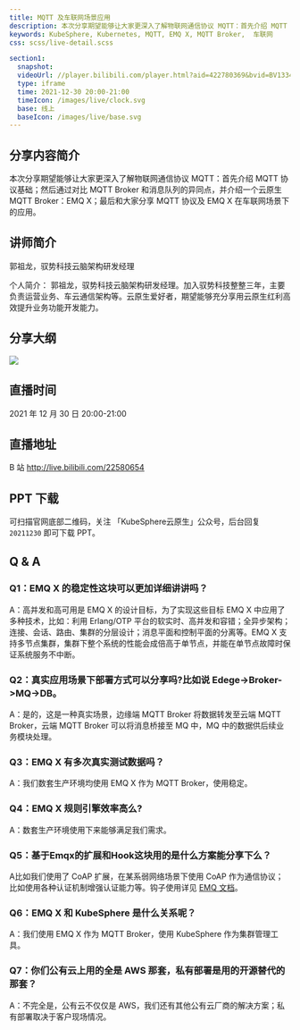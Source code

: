 ```yaml
---
title: MQTT 及车联网场景应用
description: 本次分享期望能够让⼤家更深⼊了解物联⽹通信协议 MQTT：⾸先介绍 MQTT 协议基础；然后通过对⽐ MQTT Broker 和消息队列的异同点，并介绍一个云原生 MQTT Broker：EMQ X；最后和⼤家分享 MQTT 协议及 EMQ X 在⻋联⽹场景下的应⽤。
keywords: KubeSphere, Kubernetes, MQTT, EMQ X, MQTT Broker,  车联网
css: scss/live-detail.scss

section1:
  snapshot: 
  videoUrl: //player.bilibili.com/player.html?aid=422780369&bvid=BV133411i7JM&cid=473091163&page=1&high_quality=1
  type: iframe
  time: 2021-12-30 20:00-21:00
  timeIcon: /images/live/clock.svg
  base: 线上
  baseIcon: /images/live/base.svg
---
```

## 分享内容简介

本次分享期望能够让⼤家更深⼊了解物联⽹通信协议 MQTT：⾸先介绍 MQTT 协议基础；然后通过对⽐ MQTT Broker 和消息队列的异同点，并介绍一个云原生 MQTT Broker：EMQ X；最后和⼤家分享 MQTT 协议及 EMQ X 在⻋联⽹场景下的应⽤。

## 讲师简介

郭祖龙，驭势科技云脑架构研发经理

个人简介：
郭祖龙，驭势科技云脑架构研发经理。加⼊驭势科技整整三年，主要负责运营业务、⻋云通信架构等。云原⽣爱好者，期望能够充分享⽤云原⽣红利⾼效提升业务功能开发能⼒。


## 分享大纲

![](https://pek3b.qingstor.com/kubesphere-community/images/mqtt1230-live.png)

## 直播时间

2021 年 12 月 30 日 20:00-21:00

## 直播地址

B 站  http://live.bilibili.com/22580654

## PPT 下载

可扫描官网底部二维码，关注 「KubeSphere云原生」公众号，后台回复 `20211230` 即可下载 PPT。

## Q & A

### Q1：EMQ X 的稳定性这块可以更加详细讲讲吗？

A：高并发和高可用是 EMQ X 的设计目标，为了实现这些目标 EMQ X 中应用了多种技术，比如：利用 Erlang/OTP 平台的软实时、高并发和容错；全异步架构；连接、会话、路由、集群的分层设计；消息平面和控制平面的分离等。EMQ X 支持多节点集群，集群下整个系统的性能会成倍高于单节点，并能在单节点故障时保证系统服务不中断。

### Q2：真实应用场景下部署方式可以分享吗?比如说 Edege->Broker->MQ->DB。

A：是的，这是一种真实场景，边缘端 MQTT Broker 将数据转发至云端 MQTT Broker，云端 MQTT Broker 可以将消息桥接至 MQ 中，MQ 中的数据供后续业务模块处理。

### Q3：EMQ X 有多次真实测试数据吗？

A：我们数套生产环境均使用 EMQ X 作为 MQTT Broker，使用稳定。

### Q4：EMQ X 规则引擎效率高么?

A：数套生产环境使用下来能够满足我们需求。

### Q5：基于Emqx的扩展和Hook这块用的是什么方案能分享下么？

A比如我们使用了 CoAP 扩展，在某系弱网络场景下使用 CoAP 作为通信协议；比如使用各种认证机制增强认证能力等。钩子使用详见 [EMQ 文档](https://docs.emqx.cn/enterprise/v4.4/advanced/hooks.html#%E5%AE%9A%E4%B9%89)。

### Q6：EMQ X 和 KubeSphere 是什么关系呢？

A：我们使用 EMQ X 作为 MQTT Broker，使用 KubeSphere 作为集群管理工具。

### Q7：你们公有云上用的全是 AWS 那套，私有部署是用的开源替代的那套？

A：不完全是，公有云不仅仅是 AWS，我们还有其他公有云厂商的解决方案；私有部署取决于客户现场情况。
